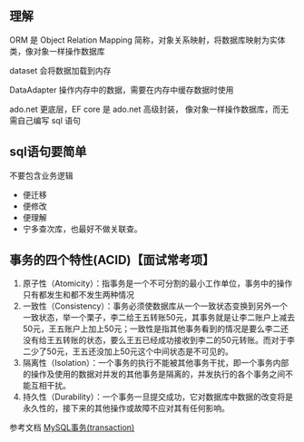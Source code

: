 ## 理解

ORM 是 Object Relation Mapping 简称，对象关系映射，将数据库映射为实体类，像对象一样操作数据库

dataset 会将数据加载到内存

DataAdapter 操作内存中的数据，需要在内存中缓存数据时使用

ado.net 更底层，EF core 是 ado.net 高级封装， 像对象一样操作数据库，而无需自己编写 sql 语句

## sql语句要简单

不要包含业务逻辑

- 便迁移
- 便修改
- 便理解
- 宁多查次库，也最好不做关联查。

## 事务的四个特性(ACID)【面试常考项】

1. 原子性（Atomicity）：指事务是一个不可分割的最小工作单位，事务中的操作只有都发生和都不发生两种情况
2. 一致性（Consistency）：事务必须使数据库从一个一致状态变换到另外一个一致状态，举一个栗子，李二给王五转账50元，其事务就是让李二账户上减去50元，王五账户上加上50元；一致性是指其他事务看到的情况是要么李二还没有给王五转账的状态，要么王五已经成功接收到李二的50元转账。而对于李二少了50元，王五还没加上50元这个中间状态是不可见的。
3. 隔离性（Isolation）：一个事务的执行不能被其他事务干扰，即一个事务内部的操作及使用的数据对并发的其他事务是隔离的，并发执行的各个事务之间不能互相干扰。
4. 持久性（Durability）：一个事务一旦提交成功，它对数据库中数据的改变将是永久性的，接下来的其他操作或故障不应对其有任何影响。

参考文档
[MySQL事务(transaction)](https://blog.csdn.net/qq_56880706/article/details/122653735)
